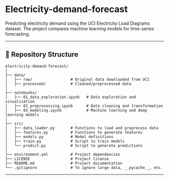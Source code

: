 # Electricity-demand-forecast
Predicting electricity demand using the UCI Electricity Load Diagrams dataset.
The project compares machine learning models for time-series forecasting.

---

## 📁 Repository Structure
```
electricity-demand-forecast/
│
├── data/
│   ├── raw/                 # Original data downloaded from UCI
│   ├── processed/           # Cleaned/preprocessed data
│
├── notebooks/
│   ├── 01_data_exploration.ipynb   # Data exploration and visualization
│   ├── 02_preprocessing.ipynb      # Data cleaning and transformation
│   ├── 03_modeling.ipynb           # Machine learning and deep learning models
│
├── src/
│   ├── data_loader.py       # Functions to load and preprocess data
│   ├── features.py          # Functions to generate features
│   ├── models.py            # Model definitions
│   ├── train.py             # Script to train models
│   └── predict.py           # Script to generate predictions
│
├── environment.yml          # Project dependencies
├── LICENSE                  # Project license
├── README.md                # Project documentation
└── .gitignore               # To ignore large data, __pycache__, etc.

```

---
